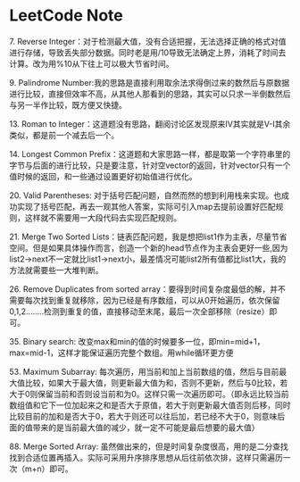 # LeetCode Note
7\. Reverse Integer：对于检测最大值，没有合适把握，无法选择正确的格式对值进行存储，导致丢失部分数据。同时老是用/10导致无法确定上界，消耗了时间去计算。改为用%10从下往上可以极大节省时间。

9\. Palindrome Number:我的思路是直接利用取余法求得倒过来的数然后与原数据进行比较，直接但效率不高，从其他人那看到的思路，其实可以只求一半倒数然后与另一半作比较，既方便又快捷。

13\. Roman to Integer：这道题没有思路，翻阅讨论区发现原来IV其实就是V-I其余类似，都是前一个减去后一个。

14\. Longest Common Prefix：这道题和大家思路一样，都是取第一个字符串里的字节与后面的进行比较，只是要注意，针对空vector的返回，针对vector只有一个值时候的返回，和一些通过设置更好初始值进行优化。

20\. Valid Parentheses: 对于括号匹配问题，自然而然的想到利用栈来实现。也成功实现了括号匹配，再去一观其他人答案，实际可引入map去提前设置好匹配规则，这样就不需要用一大段代码去实现匹配规则。

21\. Merge Two Sorted Lists：链表匹配问题，我是想把list1作为主表，尽量节省空间。但是如果具体操作而言，创造一个新的head节点作为主表会更好一些,因为list2->next不一定就比list1->next小，最差情况可能list2所有值都比list1大，我的方法就需要些一大堆判断。


26\. Remove Duplicates from sorted array：要得到时间复杂度最低的解，并不需要每次找到重复就移除，因为已经是有序数组，可以从0开始遍历，依次保留0,1,2........检测到重复的值，直接移动至末尾，最后一次全部移除（resize）即可。

35\. Binary search: 改变max和min的值的时候要多一位，即min=mid+1，max=mid-1，这样才能保证遍历完整个数组。用while循环更方便

53\. Maximum Subarray: 每次遍历，用当前和加上当前数组的值，然后与目前最大值比较，如果大于最大值，则更新最大值为和，否则不更新，然后与0比较，若大于0则保留当前和否则设当前和为0。这样只需一次遍历即可。（即永远比较当前数组值和它下一位加起来之和是否大于原值，若大于则更新最大值否则后移，同时比较目前的加和是否大于0，若大于则还可以往后加，若已经不大于0，则意味后面的值带来的是当前最大值的减少，就一定不可能是最后想要的最大值）

88\. Merge Sorted Array: 虽然做出来的，但是时间复杂度很高，用的是二分查找找到合适位置再插入。实际可采用升序排序思想从后往前依次排，这样只需遍历一次（m+n）即可。

